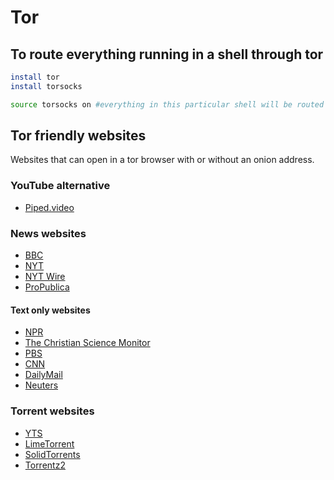 # Tor

## To route everything running in a shell through tor

```bash
install tor
install torsocks

source torsocks on #everything in this particular shell will be routed through tor
```

## Tor friendly websites
Websites that can open in a tor browser with or without an onion address. 

### YouTube alternative
- [Piped.video](http://piped2bbch4xslbl2ckr6k62q56kon56ffowxaqzy42ai22a4sash3ad.onion/trending)

### News websites
- [BBC](https://www.bbcnewsd73hkzno2ini43t4gblxvycyac5aw4gnv7t2rccijh7745uqd.onion/)
- [NYT](https://www.bbcnewsd73hkzno2ini43t4gblxvycyac5aw4gnv7t2rccijh7745uqd.onion/)
- [NYT Wire](https://www.nytimesn7cgmftshazwhfgzm37qxb44r64ytbb2dj3x62d2lljsciiyd.onion/timeswire)
- [ProPublica](https://p53lf57qovyuvwsc6xnrppyply3vtqm7l6pcobkmyqsiofyeznfu5uqd.onion)

#### Text only websites
- [NPR](https://text.npr.org/)
- [The Christian Science Monitor](https://www.csmonitor.com/text_edition)
- [PBS](https://lite.pbs.org/)
- [CNN](https://lite.cnn.com/)
- [DailyMail](https://www.dailymail.co.uk/textbased/channel-1/index.html)
- [Neuters](https://neuters.de/)

### Torrent websites
- [YTS](https://yts.mx)
- [LimeTorrent](https://limetorrent.cc/)
- [SolidTorrents](https://solidtorrents.to/)
- [Torrentz2](https://torrentz2.nz/)